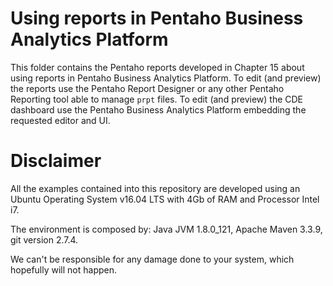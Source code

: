 Using reports in Pentaho Business Analytics Platform
===

This folder contains the Pentaho reports developed in Chapter 15 about using reports in Pentaho Business Analytics Platform.
To edit (and preview) the reports use the Pentaho Report Designer or any other Pentaho Reporting tool able to manage `prpt` files.
To edit (and preview) the CDE dashboard use the Pentaho Business Analytics Platform embedding the requested editor and UI.

# Disclaimer

All the examples contained into this repository are developed using an Ubuntu Operating System v16.04 LTS with 4Gb of RAM and Processor Intel i7. 

The environment is composed by: Java JVM 1.8.0_121, Apache Maven 3.3.9, git version 2.7.4.

We can't be responsible for any damage done to your system, which hopefully will not happen.

